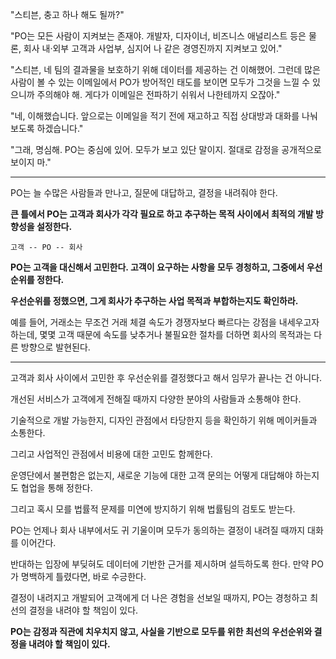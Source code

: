 "스티븐, 충고 하나 해도 될까?"

"PO는 모든 사람이 지켜보는 존재야. 개발자, 디자이너, 비즈니스 애널리스트 등은 물론, 회사 내·외부 고객과 사업부, 심지어 나 같은 경영진까지 지켜보고 있어."

"스티븐, 네 팀의 결과물을 보호하기 위해 데이터를 제공하는 건 이해했어. 그런데 많은 사람이 볼 수 있는 이메일에서 PO가 방어적인 태도를 보이면 모두가 그것을 느낄 수 있으니까 주의해야 해. 게다가 이메일은 전파하기 쉬워서 나한테까지 오잖아."

"네, 이해했습니다. 앞으로는 이메일을 적기 전에 재고하고 직접 상대방과 대화를 나눠보도록 하겠습니다."

"그래, 명심해. PO는 중심에 있어. 모두가 보고 있단 말이지. 절대로 감정을 공개적으로 보이지 마."

---

PO는 늘 수많은 사람들과 만나고, 질문에 대답하고, 결정을 내려줘야 한다.

**큰 틀에서 PO는 고객과 회사가 각각 필요로 하고 추구하는 목적 사이에서 최적의 개발 방향성을 설정한다.**

`고객 -- PO -- 회사`

**PO는 고객을 대신해서 고민한다. 고객이 요구하는 사항을 모두 경청하고, 그중에서 우선순위를 정한다.**

**우선순위를 정했으면, 그게 회사가 추구하는 사업 목적과 부합하는지도 확인하라.**

예를 들어, 거래소는 무조건 거래 체결 속도가 경쟁자보다 빠르다는 강점을 내세우고자 하는데, 몇몇 고객 때문에 속도를 낮추거나 불필요한 절차를 더하면 회사의 목적과는 다른 방향으로 발현된다.

---

고객과 회사 사이에서 고민한 후 우선순위를 결정했다고 해서 임무가 끝나는 건 아니다.

개선된 서비스가 고객에게 전해질 때까지 다양한 분야의 사람들과 소통해야 한다.

기술적으로 개발 가능한지, 디자인 관점에서 타당한지 등을 확인하기 위해 메이커들과 소통한다.

그리고 사업적인 관점에서 비용에 대한 고민도 함께한다.

운영단에서 불편함은 없는지, 새로운 기능에 대한 고객 문의는 어떻게 대답해야 하는지도 협업을 통해 정한다.

그리고 혹시 모를 법률적 문제를 미연에 방지하기 위해 법률팀의 검토도 받는다.

PO는 언제나 회사 내부에서도 귀 기울이며 모두가 동의하는 결정이 내려질 때까지 대화를 이어간다.

반대하는 입장에 부딪혀도 데이터에 기반한 근거를 제시하며 설득하도록 한다. 만약 PO가 명백하게 틀렸다면, 바로 수긍한다.

결정이 내려지고 개발되어 고객에게 더 나은 경험을 선보일 때까지, PO는 경청하고 최선의 결정을 내려야 할 책임이 있다.

**PO는 감정과 직관에 치우치지 않고, 사실을 기반으로 모두를 위한 최선의 우선순위와 결정을 내려야 할 책임이 있다.**
